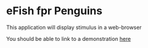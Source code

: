 # eFish fpr Penguins 

This application will display stimulus in a web-browser

You should be able to link to a demonstration [here](https://sovs-uoa.github.io/fish/preferential.html)





